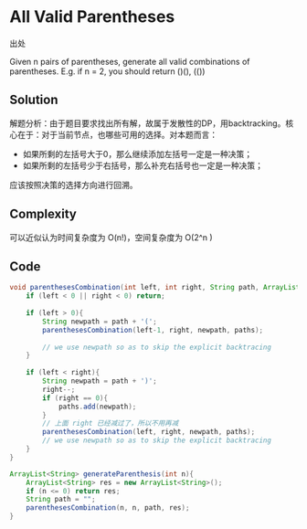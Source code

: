 # All Valid Parentheses

出处

Given n pairs of parentheses, generate all valid combinations of parentheses. E.g. if n = 2, you should return ()(), (())

## Solution

解题分析：由于题目要求找出所有解，故属于发散性的DP，用backtracking。核心在于：对于当前节点，也哪些可用的选择。对本题而言：

+ 如果所剩的左括号大于0，那么继续添加左括号一定是一种决策；
+ 如果所剩的左括号少于右括号，那么补充右括号也一定是一种决策；

应该按照决策的选择方向进行回溯。

## Complexity

可以近似认为时间复杂度为 O(n!)，空间复杂度为 O(2^n )

## Code 

```java
void parenthesesCombination(int left, int right, String path, ArrayList<String> paths){
	if (left < 0 || right < 0) return;
	
	if (left > 0){
		String newpath = path + '(';
		parenthesesCombination(left-1, right, newpath, paths);
		
		// we use newpath so as to skip the explicit backtracing 
	}
	
	if (left < right){
		String newpath = path + ')';
		right--;
		if (right == 0){
			paths.add(newpath);
		} 
		// 上面 right 已经减过了，所以不用再减
		parenthesesCombination(left, right, newpath, paths);
		// we use newpath so as to skip the explicit backtracing 
	}
}

ArrayList<String> generateParenthesis(int n){
	ArrayList<String> res = new ArrayList<String>();
	if (n <= 0) return res;
	String path = "";
	parenthesesCombination(n, n, path, res);
}

```
  

